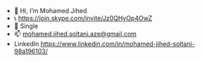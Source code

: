 - 👋 Hi, I’m Mohamed Jihed 
- 📞 https://join.skype.com/invite/Jz0QHyOp4OwZ 
- 💞️ Single
- 📫 mohamed.jihed.soltani.aze@gmail.com
- LinkedIn https://www.linkedin.com/in/mohamed-jihed-soltani-98a196103/



